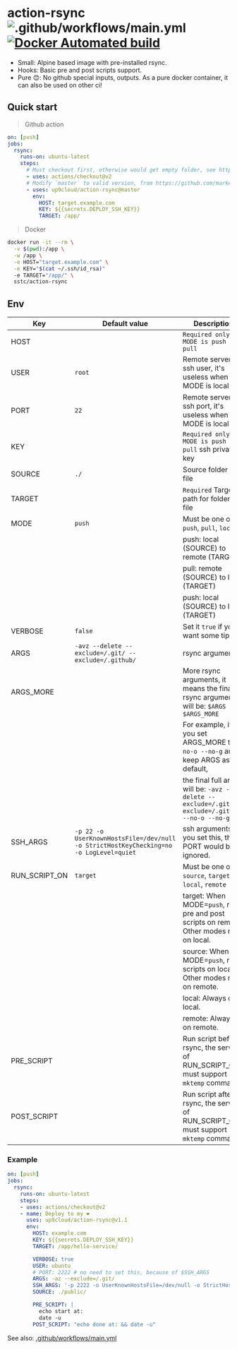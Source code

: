 # action-rsync ![.github/workflows/main.yml](https://github.com/up9cloud/action-rsync/workflows/.github/workflows/main.yml/badge.svg) [![Docker Automated build](https://img.shields.io/docker/automated/sstc/action-rsync)](https://hub.docker.com/repository/docker/sstc/action-rsync)

- Small: Alpine based image with pre-installed rsync.
- Hooks: Basic pre and post scripts support.
- Pure 😊: No github special inputs, outputs. As a pure docker container, it can also be used on other ci!

## Quick start

> Github action

```yml
on: [push]
jobs:
  rsync:
    runs-on: ubuntu-latest
    steps:
      # Must checkout first, otherwise would get empty folder, see https://github.com/actions/checkout
      - uses: actions/checkout@v2
      # Modify `master` to valid version, from https://github.com/marketplace/actions/action-rsync
      - uses: up9cloud/action-rsync@master
        env:
          HOST: target.example.com
          KEY: ${{secrets.DEPLOY_SSH_KEY}}
          TARGET: /app/
```

> Docker

```bash
docker run -it --rm \
  -v $(pwd):/app \
  -w /app \
  -e HOST="target.example.com" \
  -e KEY="$(cat ~/.ssh/id_rsa)"
  -e TARGET="/app/" \
  sstc/action-rsync
```

## Env

|Key|Default value|Description|
|----|---|---|
|HOST||`Required only if MODE is push or pull`|
|USER|`root`|Remote server ssh user, it's useless when MODE is local|
|PORT|`22`|Remote server ssh port, it's useless when MODE is local|
|KEY||`Required only if MODE is push or pull` ssh private key|
|SOURCE|`./`|Source folder or file|
|TARGET||`Required` Target path for folder or file|
|MODE|`push`|Must be one of `push`, `pull`, `local`|
|||push: local (SOURCE) to remote (TARGET)|
|||pull: remote (SOURCE) to local (TARGET)|
|||push: local (SOURCE) to local (TARGET)|
|VERBOSE|`false`|Set it `true` if you want some tips|
|ARGS|`-avz --delete --exclude=/.git/ --exclude=/.github/`|rsync arguments|
|ARGS_MORE||More rsync arguments, it means the final rsync arguments will be: `$ARGS $ARGS_MORE`|
|||For example, if you set ARGS_MORE to `--no-o --no-g` and keep ARGS as default,|
|||the final full args will be: `-avz --delete --exclude=/.git/ --exclude=/.github/ --no-o --no-g`|
|SSH_ARGS|`-p 22 -o UserKnownHostsFile=/dev/null -o StrictHostKeyChecking=no -o LogLevel=quiet`|ssh arguments, if you set this, the PORT would be ignored.|
|RUN_SCRIPT_ON|`target`|Must be one of `source`, `target`, `local`, `remote`|
|||target: When MODE=`push`, run pre and post scripts on remote. Other modes runs on local.|
|||source: When MODE=`push`, run scripts on local. Other modes runs on remote.|
|||local: Always on local.|
|||remote: Always on remote.|
|PRE_SCRIPT||Run script before rsync, the server of RUN_SCRIPT_ON must support `mktemp` command|
|POST_SCRIPT||Run script after rsync, the server of RUN_SCRIPT_ON must support `mktemp` command|

### Example

```yml
on: [push]
jobs:
  rsync:
    runs-on: ubuntu-latest
    steps:
    - uses: actions/checkout@v2
    - name: Deploy to my ❤️
      uses: up9cloud/action-rsync@v1.1
      env:
        HOST: example.com
        KEY: ${{secrets.DEPLOY_SSH_KEY}}
        TARGET: /app/hello-service/

        VERBOSE: true
        USER: ubuntu
        # PORT: 2222 # no need to set this, because of $SSH_ARGS
        ARGS: -az --exclude=/.git/
        SSH_ARGS: '-p 2222 -o UserKnownHostsFile=/dev/null -o StrictHostKeyChecking=no'
        SOURCE: ./public/

        PRE_SCRIPT: |
          echo start at:
          date -u
        POST_SCRIPT: "echo done at: && date -u"
```

See also: [.github/workflows/main.yml](https://github.com/up9cloud/action-rsync/blob/master/.github/workflows/main.yml)
